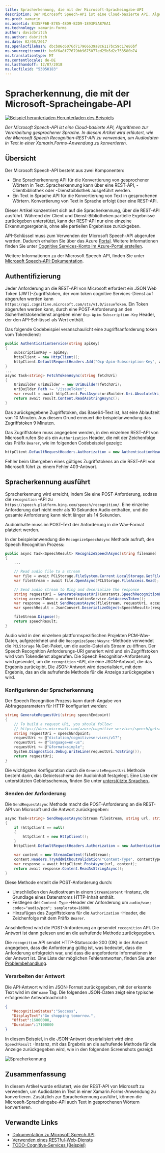 ```yaml
---
title: Spracherkennung, die mit der Microsoft-Spracheingabe-API
description: Der Microsoft Speech-API ist eine Cloud-basierte API, Algorithmen zur Verarbeitung gesprochener Sprache. In diesem Artikel wird erläutert, wie der Microsoft Speech Recognition-REST-API zu verwenden, um Audiodaten in Text in einer Xamarin.Forms-Anwendung zu konvertieren.
ms.prod: xamarin
ms.assetid: B435FF6B-8785-48D9-B2D9-1893F5A87EA1
ms.technology: xamarin-forms
author: davidbritch
ms.author: dabritch
ms.date: 02/08/2017
ms.openlocfilehash: dbcb86c6076d717966639a8c6117bc59c17e86bf
ms.sourcegitcommit: be6f6a8f77679bb9675077ed25b5d2c753580b74
ms.translationtype: MT
ms.contentlocale: de-DE
ms.lasthandoff: 12/07/2018
ms.locfileid: "53050183"
---
```

# <a name="speech-recognition-using-the-microsoft-speech-api"></a>Spracherkennung, die mit der Microsoft-Spracheingabe-API

[![Beispiel herunterladen](~/media/shared/download.png) Herunterladen des Beispiels](https://developer.xamarin.com/samples/xamarin-forms/WebServices/TodoCognitiveServices/)

_Der Microsoft Speech-API ist eine Cloud-basierte API, Algorithmen zur Verarbeitung gesprochener Sprache. In diesem Artikel wird erläutert, wie der Microsoft Speech Recognition-REST-API zu verwenden, um Audiodaten in Text in einer Xamarin.Forms-Anwendung zu konvertieren._

## <a name="overview"></a>Übersicht

Der Microsoft Speech-API besteht aus zwei Komponenten:

- Eine Spracherkennung API für die Konvertierung von gesprochener Wörtern in Text. Spracherkennung kann über eine REST-API, -Clientbibliothek oder -Dienstbibliothek ausgeführt werden.
- Ein Text in Sprache API für die Konvertierung von Text in gesprochenen Wörtern. Konvertierung von Text in Sprache erfolgt über eine REST-API.

Dieser Artikel konzentriert sich auf die Spracherkennung, über die REST-API ausführt. Während der Client und Dienst-Bibliotheken partielle Ergebnisse zurückgeben unterstützt, kann der REST-API nur eine einzelne Erkennungsergebnis, ohne alle partiellen Ergebnisse zurückgeben.

API-Schlüssel muss zum Verwenden der Microsoft Speech-API abgerufen werden. Dadurch erhalten Sie über das Azure [Portal](https://portal.azure.com/). Weitere Informationen finden Sie unter [Cognitive Services-Konto im Azure-Portal erstellen](/azure/cognitive-services/cognitive-services-apis-create-account).

Weitere Informationen zu der Microsoft Speech-API, finden Sie unter [Microsoft Speech-API-Dokumentation](/azure/cognitive-services/speech/home/).

## <a name="authentication"></a>Authentifizierung

Jeder Anforderung an die REST-API von Microsoft erfordert ein JSON Web Token (JWT)-Zugriffstoken, der vom token cognitive Services-Dienst auf abgerufen werden kann `https://api.cognitive.microsoft.com/sts/v1.0/issueToken`. Ein Token abgerufen werden kann, durch eine POST-Anforderung an den Sicherheitstokendienst angeben einer `Ocp-Apim-Subscription-Key` Header, der den API-Schlüssel als Wert enthält.

Das folgende Codebeispiel veranschaulicht eine zugriffsanforderung token vom Tokendienst:

```csharp
public AuthenticationService(string apiKey)
{
    subscriptionKey = apiKey;
    httpClient = new HttpClient();
    httpClient.DefaultRequestHeaders.Add("Ocp-Apim-Subscription-Key", apiKey);
}
...
async Task<string> FetchTokenAsync(string fetchUri)
{
    UriBuilder uriBuilder = new UriBuilder(fetchUri);
    uriBuilder.Path += "/issueToken";
    var result = await httpClient.PostAsync(uriBuilder.Uri.AbsoluteUri, null);
    return await result.Content.ReadAsStringAsync();
}
```

Das zurückgegebene Zugriffstoken, das Base64-Text ist, hat eine Ablaufzeit von 10 Minuten. Aus diesem Grund erneuert die beispielanwendung das Zugriffstoken 9 Minuten.

Das Zugriffstoken muss angegeben werden, in den einzelnen REST-API von Microsoft rufen Sie als ein `Authorization` Header, die mit der Zeichenfolge das Präfix `Bearer`, wie im folgenden Codebeispiel gezeigt:

```csharp
httpClient.DefaultRequestHeaders.Authorization = new AuthenticationHeaderValue("Bearer", bearerToken);
```

Fehler beim Übergeben eines gültiges Zugriffstokens an die REST-API von Microsoft führt zu einem Fehler 403-Antwort.

## <a name="performing-speech-recognition"></a>Spracherkennung ausführt

Spracherkennung wird erreicht, indem Sie eine POST-Anforderung, sodass die `recognition` -API zu `https://speech.platform.bing.com/speech/recognition/`. Eine einzelne Anforderung darf nicht mehr als 10 Sekunden Audio enthalten, und die gesamte Anforderung kann nicht länger als 14 Sekunden.

Audioinhalte muss im POST-Text der Anforderung in die Wav-Format platziert werden.

In der beispielanwendung die `RecognizeSpeechAsync` Methode aufruft, den Speech Recognition Prozess:

```csharp
public async Task<SpeechResult> RecognizeSpeechAsync(string filename)
{
    ...

    // Read audio file to a stream
    var file = await PCLStorage.FileSystem.Current.LocalStorage.GetFileAsync(filename);
    var fileStream = await file.OpenAsync(PCLStorage.FileAccess.Read);

    // Send audio stream to Bing and deserialize the response
    string requestUri = GenerateRequestUri(Constants.SpeechRecognitionEndpoint);
    string accessToken = authenticationService.GetAccessToken();
    var response = await SendRequestAsync(fileStream, requestUri, accessToken, Constants.AudioContentType);
    var speechResult = JsonConvert.DeserializeObject<SpeechResult>(response);

    fileStream.Dispose();
    return speechResult;
}
```

Audio wird in den einzelnen plattformspezifischen Projekten PCM-Wav-Daten, aufgezeichnet und die `RecognizeSpeechAsync` -Methode verwendet die `PCLStorage` NuGet-Paket, um die audio-Datei als Stream zu öffnen. Der Speech Recognition Anforderungs-URI generiert wird und ein Zugriffstoken wird vom Tokendienst abgerufen. Die Speech Recognition-Anforderung wird gesendet, um die `recognition` -API, die eine JSON-Antwort, die das Ergebnis zurückgibt. Die JSON-Antwort wird deserialisiert, mit dem Ergebnis, das an die aufrufende Methode für die Anzeige zurückgegeben wird.

### <a name="configuring-speech-recognition"></a>Konfigurieren der Spracherkennung

Der Speech Recognition Prozess kann durch Angabe von Abfrageparametern für HTTP konfiguriert werden:

```csharp
string GenerateRequestUri(string speechEndpoint)
{
    // To build a request URL, you should follow:
    // https://docs.microsoft.com/azure/cognitive-services/speech/getstarted/getstartedrest
    string requestUri = speechEndpoint;
    requestUri += @"dictation/cognitiveservices/v1?";
    requestUri += @"language=en-us";
    requestUri += @"&format=simple";
    System.Diagnostics.Debug.WriteLine(requestUri.ToString());
    return requestUri;
}
```

Die wichtigsten Konfiguration durch die `GenerateRequestUri` Methode besteht darin, das Gebietsschema der Audioinhalt festgelegt. Eine Liste der unterstützten Gebietsschemas, finden Sie unter [unterstützte Sprachen ](/azure/cognitive-services/speech/api-reference-rest/supportedlanguages/).

### <a name="sending-the-request"></a>Senden der Anforderung

Die `SendRequestAsync` Methode macht die POST-Anforderung an die REST-API von Microsoft und die Antwort zurückgegeben:

```csharp
async Task<string> SendRequestAsync(Stream fileStream, string url, string bearerToken, string contentType)
{
    if (httpClient == null)
    {
        httpClient = new HttpClient();
    }
    httpClient.DefaultRequestHeaders.Authorization = new AuthenticationHeaderValue("Bearer", bearerToken);

    var content = new StreamContent(fileStream);
    content.Headers.TryAddWithoutValidation("Content-Type", contentType);
    var response = await httpClient.PostAsync(url, content);
    return await response.Content.ReadAsStringAsync();
}
```

Diese Methode erstellt die POST-Anforderung durch:

- Umschließen den Audiostream in einem `StreamContent` -Instanz, die Grundlage eines Datenstroms HTTP-Inhalt enthält.
- Festlegen der `Content-Type` -Header der Anforderung um `audio/wav; codec="audio/pcm"; samplerate=16000`.
- Hinzufügen des Zugriffstokens für die `Authorization` -Header, die Zeichenfolge mit dem Präfix `Bearer`.

Anschließend wird die POST-Anforderung an gesendet `recognition` API. Die Antwort ist dann gelesen und an die aufrufende Methode zurückgegeben.

Die `recognition` API sendet HTTP-Statuscode 200 (OK) in der Antwort angegeben, dass die Anforderung gültig ist, was bedeutet, dass die Anforderung erfolgreich war, und dass die angeforderte Informationen in der Antwort ist. Eine Liste der möglichen Fehlerantworten, finden Sie unter [Problembehandlung](/azure/cognitive-services/speech/troubleshooting).

### <a name="processing-the-response"></a>Verarbeiten der Antwort

Die API-Antwort wird im JSON-Format zurückgegeben, mit der erkannte Text wird im der `name` Tag. Die folgenden JSON-Daten zeigt eine typische erfolgreiche Antwortnachricht:

```json
{  
   "RecognitionStatus":"Success",
   "DisplayText":"Go shopping tomorrow.",
   "Offset":16000000,
   "Duration":17100000
}
```

In diesem Beispiel, in die JSON-Antwort deserialisiert wird eine `SpeechResult` -Instanz, mit das Ergebnis an die aufrufende Methode für die Anzeige zurückgegeben wird, wie in den folgenden Screenshots gezeigt:

![](speech-recognition-images/speech-recognition.png "Spracherkennung")

## <a name="summary"></a>Zusammenfassung

In diesem Artikel wurde erläutert, wie der REST-API von Microsoft zu verwenden, um Audiodaten in Text in einer Xamarin.Forms-Anwendung zu konvertieren. Zusätzlich zur Spracherkennung ausführt, können die Microsoft-Spracheingabe-API auch Text in gesprochenen Wörtern konvertieren.

## <a name="related-links"></a>Verwandte Links

- [Dokumentation zu Microsoft Speech API](/azure/cognitive-services/speech/home/).
- [Verwenden eines RESTful-Web-Diensts](~/xamarin-forms/data-cloud/consuming/rest.md)
- [TODO-Cognitive-Services (Beispiel)](https://developer.xamarin.com/samples/xamarin-forms/WebServices/TodoCognitiveServices/)
